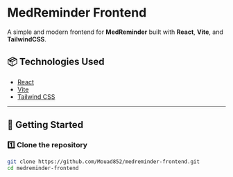 # MedReminder Frontend

A simple and modern frontend for **MedReminder** built with **React**, **Vite**, and **TailwindCSS**.

## 📦 Technologies Used

- [React](https://reactjs.org/)
- [Vite](https://vitejs.dev/)
- [Tailwind CSS](https://tailwindcss.com/)

---

## 🚀 Getting Started

### 1️⃣ Clone the repository

```bash
git clone https://github.com/Mouad852/medreminder-frontend.git
cd medreminder-frontend

